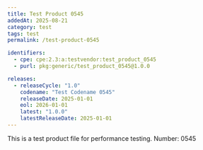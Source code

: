 ```yaml
---
title: Test Product 0545
addedAt: 2025-08-21
category: test
tags: test
permalink: /test-product-0545

identifiers:
  - cpe: cpe:2.3:a:testvendor:test_product_0545
  - purl: pkg:generic/test_product_0545@1.0.0

releases:
  - releaseCycle: "1.0"
    codename: "Test Codename 0545"
    releaseDate: 2025-01-01
    eol: 2026-01-01
    latest: "1.0.0"
    latestReleaseDate: 2025-01-01
---
```


This is a test product file for performance testing. Number: 0545
